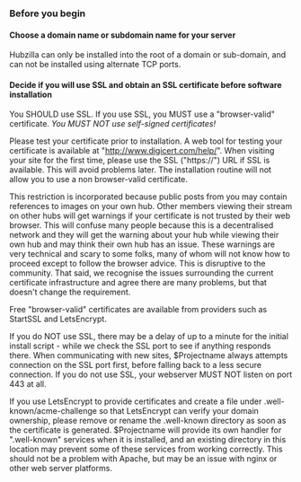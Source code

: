 ### Before you begin

#### Choose a domain name or subdomain name for your server

Hubzilla can only be installed into the root of a domain or sub-domain, and can
not be installed using alternate TCP ports.

#### Decide if you will use SSL and obtain an SSL certificate before software installation

You SHOULD use SSL. If you use SSL, you MUST use a "browser-valid" certificate.
*You MUST NOT use self-signed certificates!*

Please test your certificate prior to installation. A web tool for testing your
certificate is available at "http://www.digicert.com/help/". When visiting your
site for the first time, please use the SSL ("https://") URL if SSL is available.
This will avoid problems later. The installation routine will not allow you to
use a non browser-valid certificate.

This restriction is incorporated because public posts from you may contain
references to images on your own hub. Other members viewing their stream on
other hubs will get warnings if your certificate is not trusted by their web
browser. This will confuse many people because this is a decentralised network
and they will get the warning about your hub while viewing their own hub and may
think their own hub has an issue. These warnings are very technical and scary to
some folks, many of whom will not know how to proceed except to follow the browser
advice. This is disruptive to the community. That said, we recognise the issues
surrounding the current certificate infrastructure and agree there are many
problems, but that doesn't change the requirement.

Free "browser-valid" certificates are available from providers such as StartSSL
and LetsEncrypt.

If you do NOT use SSL, there may be a delay of up to a minute for the initial
install script - while we check the SSL port to see if anything responds there.
When communicating with new sites, $Projectname always attempts connection on the
SSL port first, before falling back to a less secure connection.  If you do not
use SSL, your webserver MUST NOT listen on port 443 at all.

If you use LetsEncrypt to provide certificates and create a file under
.well-known/acme-challenge so that LetsEncrypt can verify your domain ownership,
please remove or rename the .well-known directory as soon as the certificate is
generated. $Projectname will provide its own handler for ".well-known" services when
it is installed, and an existing directory in this location may prevent some of
these services from working correctly. This should not be a problem with Apache,
but may be an issue with nginx or other web server platforms.
